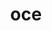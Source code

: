 ---
title: "oce"
layout: cache
categories: [package, develop-2024-03-17]
meta: {"versions": ["0.18.3"], "compilers": ["gcc@=11.4.0"], "oss": ["ubuntu22.04"], "platforms": ["linux"], "targets": ["x86_64_v3"], "stacks": ["e4s", "root"], "num_specs": 1, "num_specs_by_stack": {"root": 1, "e4s": 1}}
spec_details: [{"hash": "sokpub4ovkg3hk4d7tlvls64zo6rzgtr", "compiler": "gcc@=11.4.0", "versions": ["0.18.3"], "os": "ubuntu22.04", "platform": "linux", "target": "x86_64_v3", "variants": ["~X11", "build_system=generic", "+tbb"], "stacks": ["root", "e4s"], "size": "-", "tarball": "https://binaries.spack.io/releases/develop-2024-03-17/build_cache/linux-ubuntu22.04-x86_64_v3/gcc-11.4.0/oce-0.18.3/linux-ubuntu22.04-x86_64_v3-gcc-11.4.0-oce-0.18.3-sokpub4ovkg3hk4d7tlvls64zo6rzgtr.spack"}]
---